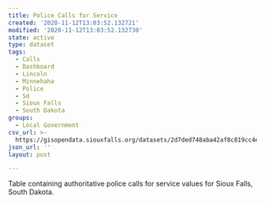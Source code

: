 ```yaml
---
title: Police Calls for Service
created: '2020-11-12T13:03:52.132721'
modified: '2020-11-12T13:03:52.132730'
state: active
type: dataset
tags:
  - Calls
  - Dashboard
  - Lincoln
  - Minnehaha
  - Police
  - Sd
  - Sioux Falls
  - South Dakota
groups:
  - Local Government
csv_url: >-
  https://gisopendata.siouxfalls.org/datasets/2d7ded748aba42af8c819cc4e79bee7f_3.csv?outSR=%7B%22latestWkid%22%3A32164%2C%22wkid%22%3A32164%7D
json_url: ''
layout: post

---
```

Table containing authoritative police calls for service values for Sioux Falls, South Dakota.
